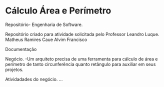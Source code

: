 # Cálculo Área e Perímetro
 Repositório- Engenharia de Software.

 Repositório criado para atividade solicitada pelo Professor Leandro Luque.
 Matheus Ramires
 Caue Alvim
 Francisco
 
 Documentação

 Negócio.
 -Um arquiteto precisa de uma ferramenta para cálculo de área e perímetro de tanto circunferência quanto retângulo para auxiliar em seus projetos.

 Atividadades do negócio.
 ...
